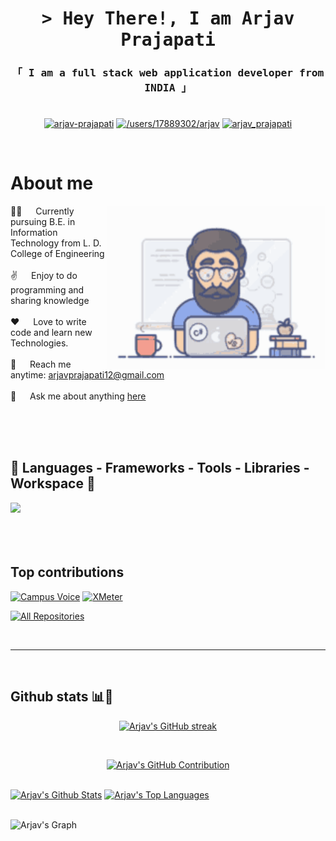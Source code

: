 <!-- Intro  -->
<h1 align="center">
        <samp>&gt; Hey There!, I am
                <b color="blue">Arjav Prajapati</b>
        </samp>
</h1>


<h3 align="center"> 
  <samp>
    「 I am a full stack web application developer from <b>INDIA</b> 」
    <br>
    <br>
  </samp>
</h3>

<p align="center">
<a href="https://www.linkedin.com/in/arjav-prajapati" target="blank"><img align="center" src="https://raw.githubusercontent.com/rahuldkjain/github-profile-readme-generator/master/src/images/icons/Social/linked-in-alt.svg" alt="arjav-prajapati" height="30" width="40" /></a>
<a href="https://stackoverflow.com/users/17889302/arjav" target="blank"><img align="center" src="https://raw.githubusercontent.com/rahuldkjain/github-profile-readme-generator/master/src/images/icons/Social/stack-overflow.svg" alt="/users/17889302/arjav" height="30" width="40" /></a>
<a href="https://leetcode.com/u/arjav_prajapati/" target="blank"><img align="center" src="https://raw.githubusercontent.com/rahuldkjain/github-profile-readme-generator/master/src/images/icons/Social/leet-code.svg" alt="arjav_prajapati" height="30" width="40" /></a>
</p>
<br />

<!-- About Section -->
 # About me
 
<p>
 <img align="right" width="350" src="/assets/programmer.gif" alt="Coding gif" />
 👨‍🎓 &emsp; Currently pursuing B.E. in Information Technology from L. D. College of Engineering <br/><br/>
 ✌️ &emsp; Enjoy to do programming and sharing knowledge <br/><br/>
 ❤️ &emsp; Love to write code and learn new Technologies.<br/><br/>
 📧 &emsp; Reach me anytime: <a href="mailto:arjavprajapati12@gmail.com">arjavprajapati12@gmail.com<a><br/><br/>
 💬 &emsp; Ask me about anything <a href="https://github.com/arjav-prajapati/arjav-prajapati/issue">here</a>
</p>

<br/>
<br/>
<br/>

## 🚀 Languages - Frameworks - Tools - Libraries - Workspace 🚀

<p align="left">
    <img src="https://skillicons.dev/icons?i=c,cpp,java,html,css,js,php,nodejs,npm,react,expressjs,nextjs,tailwindcss,graphql,mongodb,mysql,postgresql,redis,git,github" 
</p>

<br/>
<br/>
<br/>
<br/>

## Top contributions
[![Campus Voice](https://github-readme-stats.vercel.app/api/pin/?username=arjav-prajapati&repo=CampusVoice&border_color=7F3FBF&bg_color=0D1117&title_color=C9D1D9&text_color=8B949E&icon_color=7F3FBF)](https://github.com/arjav-prajapati/CampusVoice)
[![XMeter](https://github-readme-stats.vercel.app/api/pin/?username=arjav-prajapati&repo=XMeter&border_color=7F3FBF&bg_color=0D1117&title_color=C9D1D9&text_color=8B949E&icon_color=7F3FBF)](https://github.com/arjav-prajapati/XMeter)

<p align="left">
  <a href="https://github.com/arjav-prajapati?tab=repositories" target="_blank"><img alt="All Repositories" title="All Repositories" src="https://img.shields.io/badge/-All%20Repos-2962FF?style=for-the-badge&logo=koding&logoColor=white"/></a>
</p>

<br/>
<hr/>
<br/>

## Github stats 📊📶

<p align="center">
  <a href="https://github.com/arjav-prajapati">
    <img src="https://github-readme-streak-stats.herokuapp.com/?user=arjav-prajapati&theme=radical&border=7F3FBF&background=0D1117" alt="Arjav's GitHub streak"/>
  </a>
</p>
<br/>

<p align="center">
  <a href="https://github.com/arjav-prajapati">
    <img src="https://github-profile-summary-cards.vercel.app/api/cards/profile-details?username=arjav-prajapati&theme=radical" alt="Arjav's GitHub Contribution"/>
  </a>
</p>
<br/>

<a> 
    <a href="https://github.com/arjav-prajapati"><img alt="Arjav's Github Stats" src="https://denvercoder1-github-readme-stats.vercel.app/api?username=arjav-prajapati&show_icons=true&count_private=true&theme=react&border_color=7F3FBF&bg_color=0D1117&title_color=F85D7F&icon_color=F8D866" height="192px" width="49.5%"/></a>
  <a href="https://github.com/arjav-prajapati"><img alt="Arjav's Top Languages" src="https://denvercoder1-github-readme-stats.vercel.app/api/top-langs/?username=arjav-prajapati&langs_count=8&layout=compact&theme=react&border_color=7F3FBF&bg_color=0D1117&title_color=F85D7F&icon_color=F8D866" height="192px" width="49.5%"/></a>
  <br/>
</a>
<br/>


![Arjav's Graph](https://github-readme-activity-graph.vercel.app/graph?username=arjav-prajapati&custom_title=Arjav's%20GitHub%20Activity%20Graph&bg_color=0D1117&color=7F3FBF&line=7F3FBF&point=7F3FBF&area_color=FFFFFF&title_color=FFFFFF&area=true)
